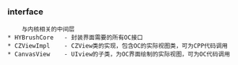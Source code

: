 ### interface
        与内核相关的中间层
    * HYBrushCore   - 封装界面需要的所有OC接口
    * CZViewImpl    - CZView类的实现，包含OC的实际视图类，可为CPP代码调用
    * CanvasView    - UIview的子类，为OC界面绘制的实际视图，可为OC代码调用